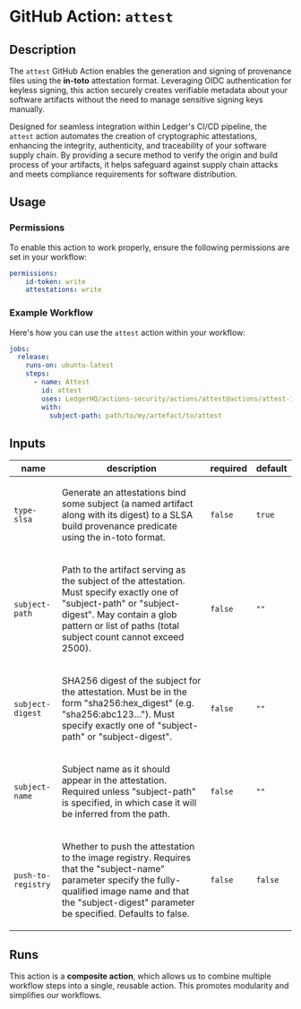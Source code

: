 # GitHub Action: `attest`

<!-- action-docs-description source="action.yml" -->
## Description

The `attest` GitHub Action enables the generation and signing of provenance files using the **in-toto** attestation format. Leveraging OIDC authentication for keyless signing, this action securely creates verifiable metadata about your software artifacts without the need to manage sensitive signing keys manually.

Designed for seamless integration within Ledger's CI/CD pipeline, the `attest` action automates the creation of cryptographic attestations, enhancing the integrity, authenticity, and traceability of your software supply chain. By providing a secure method to verify the origin and build process of your artifacts, it helps safeguard against supply chain attacks and meets compliance requirements for software distribution.
<!-- action-docs-description source="action.yml" -->

## Usage

### Permissions

To enable this action to work properly, ensure the following permissions are set in your workflow:

```yaml
permissions:
    id-token: write
    attestations: write
```

### Example Workflow

Here's how you can use the `attest` action within your workflow:

```yaml
jobs:
  release:
    runs-on: ubuntu-latest
    steps:
      - name: Attest
        id: attest
        uses: LedgerHQ/actions-security/actions/attest@actions/attest-1
        with:
          subject-path: path/to/my/artefact/to/attest
```

<!-- action-docs-inputs source="action.yml" -->
## Inputs

| name | description | required | default |
| --- | --- | --- | --- |
| `type-slsa` | <p>Generate an attestations bind some subject (a named artifact along with its digest) to a SLSA build provenance predicate using the in-toto format.</p> | `false` | `true` |
| `subject-path` | <p>Path to the artifact serving as the subject of the attestation. Must specify exactly one of "subject-path" or "subject-digest". May contain a glob pattern or list of paths (total subject count cannot exceed 2500).</p> | `false` | `""` |
| `subject-digest` | <p>SHA256 digest of the subject for the attestation. Must be in the form "sha256:hex_digest" (e.g. "sha256:abc123…"). Must specify exactly one of "subject-path" or "subject-digest".</p> | `false` | `""` |
| `subject-name` | <p>Subject name as it should appear in the attestation. Required unless "subject-path" is specified, in which case it will be inferred from the path.</p> | `false` | `""` |
| `push-to-registry` | <p>Whether to push the attestation to the image registry. Requires that the "subject-name" parameter specify the fully-qualified image name and that the "subject-digest" parameter be specified. Defaults to false.</p> | `false` | `false` |
<!-- action-docs-inputs source="action.yml" -->

<!-- action-docs-outputs source="action.yml" -->

<!-- action-docs-outputs source="action.yml" -->


## Runs

This action is a **composite action**, which allows us to combine multiple workflow steps into a single, reusable action. This promotes modularity and simplifies our workflows.